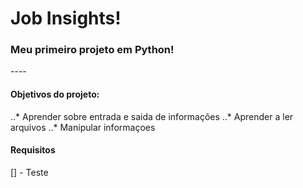 
<h1>Job Insights!</h1>

<h3> Meu primeiro projeto em Python! </h3>
----
<h4> Objetivos do projeto: </h4>
    ..* Aprender sobre entrada e saida de informações
    ..* Aprender a ler arquivos 
    ..* Manipular informaçoes

#### Requisitos
 [] - Teste
    



